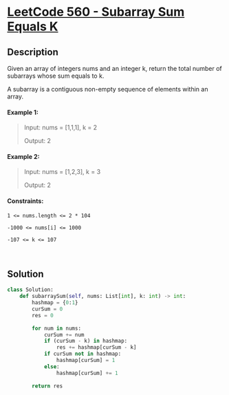 # [LeetCode 560 - Subarray Sum Equals K](https://leetcode.com/problems/subarray-sum-equals-k/)
## Description
Given an array of integers nums and an integer k, return the total number of subarrays whose sum equals to k.

A subarray is a contiguous non-empty sequence of elements within an array.


#### Example 1:
> Input: nums = [1,1,1], k = 2
> 
> Output: 2

#### Example 2:
> Input: nums = [1,2,3], k = 3
> 
> Output: 2
 

#### Constraints:

`1 <= nums.length <= 2 * 104`

`-1000 <= nums[i] <= 1000`

`-107 <= k <= 107`

<br/>

## Solution
```python
class Solution:
    def subarraySum(self, nums: List[int], k: int) -> int:
        hashmap = {0:1}
        curSum = 0
        res = 0
        
        for num in nums:
            curSum += num
            if (curSum - k) in hashmap:
                res += hashmap[curSum - k]
            if curSum not in hashmap:
                hashmap[curSum] = 1
            else:
                hashmap[curSum] += 1
        
        return res
```
